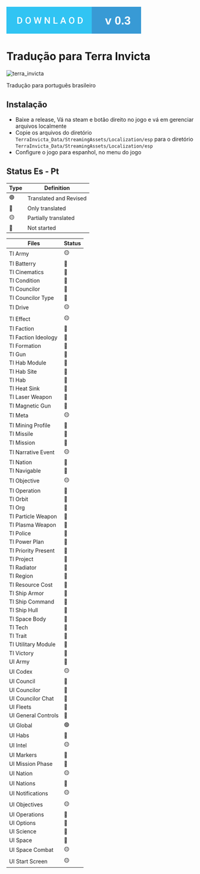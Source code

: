 

[![DOWNLOAD](./downlaod-v0.2.svg)](https://github.com/gilberto-009199/terra-invicta-traducao/archive/refs/tags/v0.3.2.zip)

  # Tradução para Terra Invicta

![terra_invicta](https://user-images.githubusercontent.com/38070920/235264147-33e27bed-3a82-4d2b-8d86-32c752c01481.png)


   Tradução para português brasileiro

## Instalação

 + Baixe a release, Vá na steam e botão direito no jogo e vá em gerenciar arquivos localmente
 + Copie os arquivos do diretório `TerraInvicta_Data/StreamingAssets/Localization/esp` para o diretório `TerraInvicta_Data/StreamingAssets/Localization/esp`
 + Configure o jogo para espanhol, no menu do jogo

## Status Es - Pt


| Type                  | Definition             |
|-----------------------|------------------------|
| :green_circle:        | Translated and Revised |
| :large_blue_circle:   | Only translated        |
| :yellow_circle:       | Partially translated   |
| :red_circle:          | Not started            |


| Files                    | Status                |
|--------------------------|-----------------------|
| TI Army                  | :yellow_circle:       |
| TI Batterry              | :large_blue_circle:   |
| TI Cinematics            | :large_blue_circle:   |
| TI Condition             | :large_blue_circle:   |
| TI Councilor             | :large_blue_circle:   |
| TI Councilor Type        | :large_blue_circle:   |
| TI Drive                 | :yellow_circle:       |
| TI Effect                | :yellow_circle:       |
| TI Faction               | :large_blue_circle:   |
| TI Faction Ideology      | :large_blue_circle:   |
| TI Formation             | :large_blue_circle:   |
| TI Gun                   | :large_blue_circle:   |
| TI Hab Module            | :red_circle:          |
| TI Hab Site              | :red_circle:          |
| TI Hab                   | :red_circle:          |
| TI Heat Sink             | :red_circle:          |
| TI Laser Weapon          | :red_circle:          |
| TI Magnetic Gun          | :red_circle:          |
| TI Meta                  | :yellow_circle:       |
| TI Mining Profile        | :red_circle:          |
| TI Missile               | :red_circle:          |
| TI Mission               | :large_blue_circle:   |
| TI Narrative Event       | :yellow_circle:       |
| TI Nation                | :red_circle:          |
| TI Navigable             | :red_circle:          |
| TI Objective             | :yellow_circle:       |
| TI Operation             | :red_circle:          |
| TI Orbit                 | :red_circle:          |
| TI Org                   | :large_blue_circle:   |
| TI Particle Weapon       | :red_circle:          |
| TI Plasma Weapon         | :red_circle:          |
| TI Police                | :red_circle:          |
| TI Power Plan            | :red_circle:          |
| TI Priority Present      | :large_blue_circle:   |
| TI Project               | :red_circle:          |
| TI Radiator              | :red_circle:          |
| TI Region                | :large_blue_circle:   |
| TI Resource Cost         | :red_circle:          |
| TI Ship Armor            | :red_circle:          |
| TI Ship Command          | :red_circle:          |
| TI Ship Hull             | :red_circle:          |
| TI Space Body            | :red_circle:          |
| TI Tech                  | :red_circle:          |
| TI Trait                 | :red_circle:          |
| TI Utilitary Module      | :red_circle:          |
| TI Victory               | :red_circle:          |
| UI Army                  | :large_blue_circle:   |
| UI Codex                 | :yellow_circle:       |
| UI Council               | :large_blue_circle:   |
| UI Councilor             | :red_circle:          |
| UI Councilor Chat        | :large_blue_circle:   |
| UI Fleets                | :red_circle:          |
| UI General Controls      | :red_circle:          |
| UI Global                | :green_circle:        |
| UI Habs                  | :large_blue_circle:   |
| UI Intel                 | :yellow_circle:       |
| UI Markers               | :large_blue_circle:   |
| UI Mission Phase         | :large_blue_circle:   |
| UI Nation                | :yellow_circle:       |
| UI Nations               | :red_circle:          |
| UI Notifications         | :yellow_circle:       |
| UI Objectives            | :yellow_circle:       |
| UI Operations            | :large_blue_circle:   |
| UI Options               | :large_blue_circle:   |
| UI Science               | :large_blue_circle:   |
| UI Space                 | :large_blue_circle:   |
| UI Space Combat          | :yellow_circle:       |
| UI Start Screen          | :yellow_circle:       |

